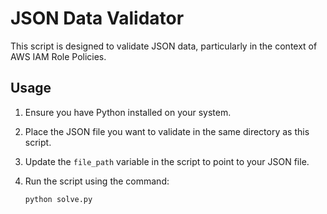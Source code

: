 # JSON Data Validator

This script is designed to validate JSON data, particularly in the context of AWS IAM Role Policies.

## Usage

1. Ensure you have Python installed on your system.
2. Place the JSON file you want to validate in the same directory as this script.
3. Update the `file_path` variable in the script to point to your JSON file.
4. Run the script using the command:

    ```
    python solve.py
    ```
